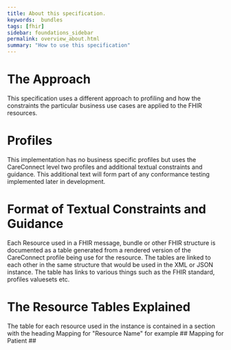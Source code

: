 ```yaml
---
title: About this specification.
keywords:  bundles
tags: [fhir]
sidebar: foundations_sidebar
permalink: overview_about.html
summary: "How to use this specification"
---
```


# The Approach #

This specification uses a different approach to profiling and how the constraints the particular business use cases are applied to the FHIR resources. 

# Profiles #
This implementation has no business specific profiles but uses the CareConnect level two profiles and additional textual constraints and guidance. This additional text will form part of any conformance testing implemented later in development. 

# Format of Textual Constraints and Guidance #       

Each Resource used in a FHIR message, bundle or other FHIR structure is documented as a table generated from a rendered version of the CareConnect profile being use for the resource. The tables are linked to each other in the same structure that would be used in the XML or JSON instance. The table has links to various things such as the FHIR standard, profiles valuesets etc.

# The Resource Tables Explained #
The table for each resource used in the instance is contained in a section with the heading Mapping for "Resource Name" for example ## Mapping for Patient ##
